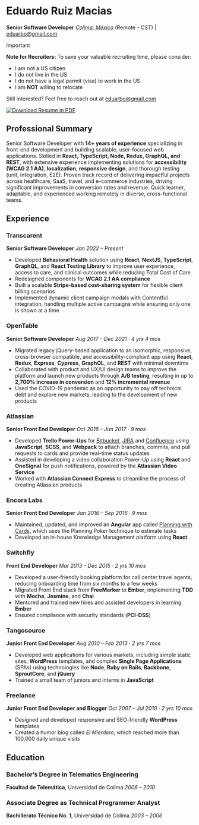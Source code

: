 # Eduardo Ruiz Macias
**Senior Software Developer**
[*Colima, México*](https://goo.gl/maps/Dq3yZHkDxJMb3N3A6) (Remote - CST) | [eduarbo@gmail.com](mailto:eduarbo@gmail.com)

> [!IMPORTANT]
> **Note for Recruiters:**
> To save your valuable recruiting time, please consider:
> 
> - I am not a US citizen
> - I do not live in the US
> - I do not have a legal permit (visa) to work in the US
> - I am **NOT** willing to relocate
>
> Still interested? Feel free to reach out at [eduarbo@gmail.com](mailto:eduarbo@gmail.com)

<a href="./Eduardo Ruiz Macias - Resume.pdf">![Download Resume in PDF](https://img.shields.io/badge/Download-Resume%20in%20PDF-blueviolet?style=for-the-badge&logo=data:image/png;base64,iVBORw0KGgoAAAANSUhEUgAAAA4AAAAOCAYAAAAfSC3RAAAABmJLR0QA/wD/AP+gvaeTAAAA9klEQVQokaWSwSrEURSHv59sp0liYSHN1kIpCzVbtngBzd4TKAtv4RGsWTLJXhSLmVKSBZM8gCnls/AfXWM0xVmd3/nu79577rnwx0gp1AbQGFrzmKT7q1FdBg6B84LXgC1gI8nJyKPVlro/VFtQu2pHXS/ZxPhuqAMPwJG6MihOjjE9A9tV/gIsAhdjjUlegXZ17eY3NkjUGjADPCXpq/PAW5JewQB61YZfxpZ6p96q0+q9eqPuFuxUXYKfj9MB+sBspTeBtYLtJLkeZawDe8XA34t2pvicK6OMZ0mOC30AXFV5O8klw6HOVV9uoJvqqjoxzP4VHxovhIfhWOU4AAAAAElFTkSuQmCC)</a>

## Professional Summary

Senior Software Developer with **14+ years of experience** specializing in front-end development and building scalable, user-focused web applications. Skilled in **React, TypeScript, Node, Redux, GraphQL, and REST**, with extensive experience implementing solutions for **accessibility (WCAG 2.1 AA)**, **localization**, **responsive design**, and thorough testing (unit, integration, E2E). Proven track record of delivering impactful projects across healthcare, SaaS, travel, and e-commerce industries, driving significant improvements in conversion rates and revenue. Quick learner, adaptable, and experienced working remotely in diverse, cross-functional teams.


## Experience

### Transcarent

**Senior Software Developer**
*Jan 2022 – Present*

- Developed **Behavioral Health** solution using **React**, **NextJS**, **TypeScript**, **GraphQL**, and **React Testing Library** to improve user experience, access to care, and clinical outcomes while reducing Total Cost of Care
- Redesigned components for **WCAG 2.1 AA compliance**
- Built a scalable **Stripe-based cost-sharing system** for flexible client billing scenarios
- Implemented dynamic client campaign modals with Contentful integration, handling multiple active campaigns while ensuring only one is shown at a time


### OpenTable

**Senior Software Developer**
*Aug 2017 – Dec 2021 · 4 yrs 4 mos*

- Migrated legacy jQuery-based application to an isomorphic, responsive, cross-browser compatible, and accessibility-compliant app using **React**, **Redux**, **Express**, **Cypress**, **GraphQL**, and **REST** with minimal downtime
- Collaborated with product and UX/UI design teams to improve the platform and launch new products through **A/B testing**, resulting in up to **2,700% increase in conversion** and **12% incremental revenue**
- Used the COVID-19 pandemic as an opportunity to pay off technical debt and explore new markets, leading to the development of new products


### Atlassian

**Senior Front End Developer**
*Oct 2016 – Jun 2017 · 9 mos*

- Developed **Trello Power-Ups** for [Bitbucket](https://support.atlassian.com/trello/docs/using-the-bitbucket-power-up/), [JIRA](https://trello.com/power-ups/586be36326cc4c7e9f70beb3) and [Confluence](https://trello.com/power-ups/586be37142f94dc0871fbcbb) using **JavaScript**, **SCSS**, and **Webpack** to attach branches, commits, and pull requests to cards and provide real-time status updates
- Assisted in developing a video collaboration Power-Up using **React** and **OneSignal** for push notifications, powered by the **Atlassian Video Service**
- Worked with **Atlassian Connect Express** to streamline the process of creating Atlassian products


### Encora Labs

**Senior Front End Developer**
*Jan 2016 – Sep 2016 · 9 mos*

- Maintained, updated, and improved an **Angular** app called [Planning with Cards](https://planningwith.cards/), which uses the Planning Poker technique to estimate tasks
- Developed an in-house Knowledge Management platform using **React**


### Switchfly

**Front End Developer**
*Mar 2013 – Dec 2015 · 2 yrs 10 mos*

- Developed a user-friendly booking platform for call center travel agents, reducing onboarding time from six months to a few weeks
- Migrated Front End stack from **FreeMarker** to **Ember**, implementing **TDD** with **Mocha**, **Jasmine**, and **Chai**
- Mentored and trained new hires and assisted developers in learning **Ember**
- Ensured compliance with security standards (**PCI-DSS**)


### Tangosource

**Junior Front End Developer**
*Aug 2010 – Feb 2013 · 2 yrs 7 mos*

- Developed web applications for various markets, including simple static sites, **WordPress** templates, and complex **Single Page Applications** (SPAs) using technologies like **Node**, **Ruby on Rails**, **Backbone**, **SproutCore**, and **jQuery**
- Trained a small team of juniors and interns in **JavaScript**


### Freelance

**Junior Front End Developer and Blogger**
*Oct 2007 – Jul 2010 · 2 yrs 10 mos*

- Designed and developed responsive and SEO-friendly **WordPress** templates
- Created a humor blog called *El Mierdero*, which reached more than 100,000 daily unique visits


## Education

### Bachelor’s Degree in Telematics Engineering

**Facultad de Telemática**, Universidad de Colima
*2006 – 2010*

### Associate Degree as Technical Programmer Analyst

**Bachillerato Técnico No. 1**, Universidad de Colima
*2003 – 2006*
